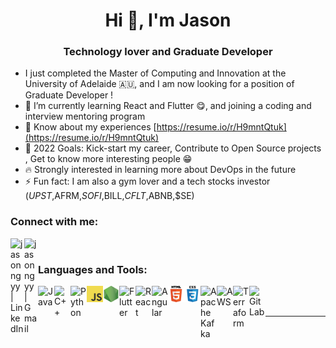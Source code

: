 <h1 align="center">Hi 👋, I'm Jason</h1>
<h3 align="center">Technology lover and Graduate Developer</h3>

- I just completed the Master of Computing and Innovation at the University of Adelaide 🇦🇺, and I am now looking for a position of Graduate Developer ! 
- 🌱 I’m currently learning React and Flutter :yum:, and joining a coding and interview mentoring program
- 📄 Know about my experiences [https://resume.io/r/H9mntQtuk](https://resume.io/r/H9mntQtuk)
- 🥅 2022 Goals: Kick-start my career, Contribute to Open Source projects , Get to know more interesting people :grin:
- :fire: Strongly interested in learning more about DevOps in the future
- ⚡ Fun fact: I am also a gym lover and a tech stocks investor ($UPST,$AFRM,$SOFI,$BILL,$CFLT,$ABNB,$SE)

### Connect with me:

[<img align="left" alt="jasonngyy | LinkedIn" width="22px" src="https://cdn.jsdelivr.net/npm/simple-icons@v3/icons/linkedin.svg" />][linkedin]
[<img align="left" alt="jasonngyy | Gmail" width="22px" src="https://upload.wikimedia.org/wikipedia/commons/thumb/0/0b/Logo_Gmail_%282015-2020%29.svg/2560px-Logo_Gmail_%282015-2020%29.svg.png" />][gmail]

<br />



### Languages and Tools:

<img align="left" alt="Java" width="26px" src="https://upload.wikimedia.org/wikipedia/en/thumb/3/30/Java_programming_language_logo.svg/1200px-Java_programming_language_logo.svg.png" />
<img align="left" alt="C++" width="26px" src="https://upload.wikimedia.org/wikipedia/commons/thumb/1/18/ISO_C%2B%2B_Logo.svg/240px-ISO_C%2B%2B_Logo.svg.png" />
<img align="left" alt="Python" width="26px" src="https://upload.wikimedia.org/wikipedia/commons/thumb/c/c3/Python-logo-notext.svg/1200px-Python-logo-notext.svg.png" />
<img align="left" alt="JavaScript" width="26px" src="https://raw.githubusercontent.com/github/explore/80688e429a7d4ef2fca1e82350fe8e3517d3494d/topics/javascript/javascript.png" />
<img align="left" alt="Node.js" width="26px" src="https://raw.githubusercontent.com/github/explore/80688e429a7d4ef2fca1e82350fe8e3517d3494d/topics/nodejs/nodejs.png" />
<img align="left" alt="Flutter" width="26px" src="https://i.ytimg.com/an/aAmP-WcI6dg/503422970480686737_mq.jpg?v=60ad54a1" />
<img align="left" alt="React" width="26px" src="![image](https://user-images.githubusercontent.com/61696193/146131650-8cc451fe-413c-4966-a558-813a608fb06e.png)
" />
<img align="left" alt="Angular" width="26px" src="https://upload.wikimedia.org/wikipedia/commons/thumb/c/cf/Angular_full_color_logo.svg/2048px-Angular_full_color_logo.svg.png" />
<img align="left" alt="HTML" width="26px" src="https://raw.githubusercontent.com/github/explore/80688e429a7d4ef2fca1e82350fe8e3517d3494d/topics/html/html.png" />
<img align="left" alt="CSS" width="26px" src="https://raw.githubusercontent.com/github/explore/80688e429a7d4ef2fca1e82350fe8e3517d3494d/topics/css/css.png" />
<img align="left" alt="Apache Kafka" width="26px" src="https://vmssoftware.com/images/intro/product/librdkafka.png" />
<img align="left" alt="AWS" width="26px" src="https://upload.wikimedia.org/wikipedia/commons/thumb/9/93/Amazon_Web_Services_Logo.svg/1200px-Amazon_Web_Services_Logo.svg.png" />
<img align="left" alt="Terraform" width="26px" src="https://gitlab.com/uploads/-/system/project/avatar/19553107/28900900.png" />
<img align="left" alt="GitLab" width="26px" src="https://about.gitlab.com/images/press/logo/png/gitlab-logo-gray-stacked-rgb.png" />

<br />
<br />

---

</details>

[linkedin]: https://www.linkedin.com/in/jasonngyy/
[gmail]: jasonngyy@gmail.com


